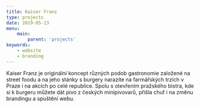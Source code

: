 ```yaml
---
title: Kaiser Franz
type: projects
date: 2019-05-13
menu:
    main:
        parent: 'projects'
keywords:
    - website
    - branding
---
```


Kaiser Franz je originální koncept různých podob gastronomie založené na street foodu a na jeho stánky s burgery narazíte na farmářských trzích v Praze i na akcích po celé republice. Spolu s otevřením pražského bistra, kde si k burgeru můžete dát pivo z českých minipivovarů, přišla chuť i na změnu brandingu a spuštění webu.
